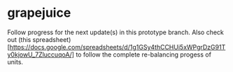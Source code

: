 # grapejuice
Follow progress for the next update(s) in this prototype branch.
Also check out (this spreadsheet)[https://docs.google.com/spreadsheets/d/1g1GSy4thCCHUi5xWPgrDzG91Ty0kjowU_7ZluccuqoA/] to follow the complete re-balancing progess of units.
